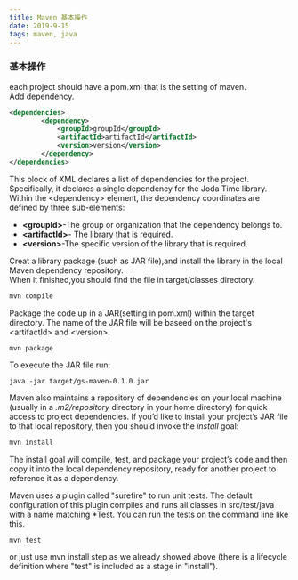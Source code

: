 ```yaml
---
title: Maven 基本操作
date: 2019-9-15
tags: maven, java
---
```


### 基本操作
each project should have a pom.xml that is the setting of maven.  
Add dependency.
``` xml
<dependencies>
		<dependency>
			<groupId>groupId</groupId>
			<artifactId>artifactId</artifactId>
			<version>version</version>
		</dependency>
</dependencies>
```

This block of XML declares a list of dependencies for the project. Specifically, it declares a single dependency for the Joda Time library. Within the &lt;dependency&gt; element, the dependency coordinates are defined by three sub-elements:
- **&lt;groupId&gt;**-The group or organization that the dependency belongs to.
- **&lt;artifactId&gt;**- The library that is required.
- **&lt;version&gt;**-The specific version of the library that is required.

Creat a library package (such as JAR file),and install the library in the local Maven dependency repository.  
When it finished,you should find the file in target/classes  directory.

``` java
mvn compile
```
Package the code up in a JAR(setting in pom.xml) within the target directory.
The name of the JAR file will be baseed on the project's &lt;artifactId&gt; and &lt;version&gt;.
``` jave 
mvn package
```

To execute the JAR file run:
``` jave
java -jar target/gs-maven-0.1.0.jar
```

Maven also maintains a repository of dependencies on your local machine (usually in a *.m2/repository* directory in your home directory) for quick access to project dependencies. If you’d like to install your project’s JAR file to that local repository, then you should invoke the *install* goal:
``` java
mvn install
```
The install goal will compile, test, and package your project’s code and then copy it into the local dependency repository, ready for another project to reference it as a dependency.

Maven uses a plugin called "surefire" to run unit tests. The default configuration of this plugin compiles and runs all classes in src/test/java with a name matching \*Test. You can run the tests on the command line like this.
``` java
mvn test
```
or just use mvn install step as we already showed above (there is a lifecycle definition where "test" is included as a stage in "install").






